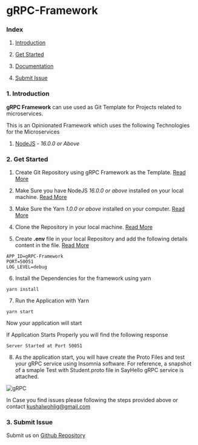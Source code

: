 # gRPC-Framework

### Index

1. [Introduction](#introduction)

2. [Get Started](#get-started)

3. [Documentation](#documentation)

4. [Submit Issue](https://github.com/wohlig/wohligFramework/issues)

### 1. Introduction <a name="introduction"></a>

**gRPC Framework** can use used as Git Template for Projects related to microservices.

This is an Opinionated Framework which uses the following Technologies for the Microservices

1. [NodeJS](https://nodejs.org) - _16.0.0 or Above_

### 2. Get Started <a name="get-started"></a>

1. Create Git Repository using gRPC Framework as the Template. [Read More](https://docs.github.com/en/github/creating-cloning-and-archiving-repositories/creating-a-repository-from-a-template)

2. Make Sure you have NodeJS _16.0.0 or above_ installed on your local machine. [Read More](https://nodejs.org/en/)

3. Make Sure the Yarn _1.0.0 or above_ installed on your computer. [Read More ](https://yarnpkg.com)

4. Clone the Repository in your local machine. [Read More](https://docs.github.com/en/github/creating-cloning-and-archiving-repositories/cloning-a-repository)

5. Create **.env** file in your local Repository and add the following details content in the file. [Read More](https://www.npmjs.com/package/dotenv)

```shell
APP_ID=gRPC-Framework
PORT=50051
LOG_LEVEL=debug
```

6. Install the Dependencies for the framework using yarn

```shell
yarn install
```

7. Run the Application with Yarn

```shell
yarn start
```

Now your application will start

If Application Starts Properly you will find the following response

```shell
Server Started at Port 50051
```

8. As the application start, you will have create the Proto Files and test your gRPC service using Insomnia software. 
For reference, a snapshot of a smaple Test with Student.proto file in SayHello gRPC service is attached.

![gRPC](https://user-images.githubusercontent.com/97166046/172048911-cd46fd82-2490-4b5f-b41a-0252e463e1d6.PNG)

In Case you find issues please following the steps provided above or contact kushalwohlig@gmail.com

### 3. Submit Issue

Submit us on [Github Repository](https://github.com/wohlig/gRPC-Framework/issues)
